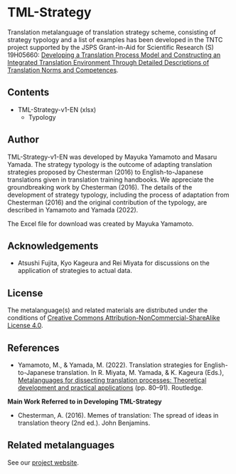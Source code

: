 # TML-Strategy

Translation metalanguage of translation strategy scheme, consisting of strategy typology and a list of examples has been developed in the TNTC project supported by the JSPS Grant-in-Aid for Scientific Research (S) 19H05660: [Developing a Translation Process Model and Constructing an Integrated Translation Environment Through Detailed Descriptions of Translation Norms and Competences](https://tntc.p.u-tokyo.ac.jp/en/).

## Contents

* TML-Strategy-v1-EN (xlsx)
    * Typology

## Author

TML-Strategy-v1-EN was developed by Mayuka Yamamoto and Masaru Yamada. The strategy typology is the outcome of adapting translation strategies proposed by Chesterman (2016) to English-to-Japanese translations given in translation training handbooks. We appreciate the groundbreaking work by Chesterman (2016). The details of the development of strategy typology, including the process of adaptation from Chesterman (2016) and the original contribution of the typology, are described in Yamamoto and Yamada (2022).

The Excel file for download was created by Mayuka Yamamoto.

## Acknowledgements

*  Atsushi Fujita, Kyo Kageura and Rei Miyata for discussions on the application of strategies to actual data.

## License

The metalanguage(s) and related materials are distributed under the conditions of [Creative Commons Attribution-NonCommercial-ShareAlike License 4.0](https://creativecommons.org/licenses/by-nc-sa/4.0/).

## References

* Yamamoto, M., & Yamada, M. (2022). Translation strategies for
English-to-Japanese translation. In R. Miyata, M. Yamada, & K. Kageura (Eds.), [Metalanguages for dissecting translation processes: Theoretical development and practical applications](https://doi.org/10.4324/9781003250852) (pp. 80–91). Routledge.

**Main Work Referred to in Developing TML-Strategy**

* Chesterman, A. (2016). Memes of translation: The spread of ideas in translation theory (2nd ed.). John Benjamins.

## Related metalanguages

See our [project website](https://tntc-project.github.io/).

